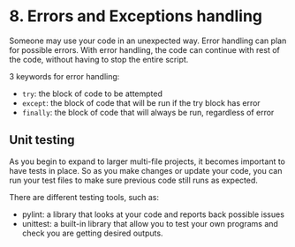 # 8. Errors and Exceptions handling
Someone may use your code in an unexpected way. Error handling can plan for possible errors. With error handling, the code can continue with rest of the code, without having to stop the entire script. 

3 keywords for error handling:
- `try`: the block of code to be attempted
- `except`: the block of code that will be run if the try block has error
- `finally`: the block of code that will always be run, regardless of error

## Unit testing
As you begin to expand to larger multi-file projects, it becomes important to have tests in place. So as you make changes or update your code, you can run your test files to make sure previous code still runs as expected. 

There are different testing tools, such as:
- pylint: a library that looks at your code and reports back possible issues
- unittest: a built-in library that allow you to test your own programs and check you are getting desired outputs. 



























